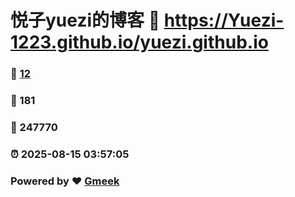 # 悦子yuezi的博客 :link: https://Yuezi-1223.github.io/yuezi.github.io 
### :page_facing_up: [12](https://Yuezi-1223.github.io/yuezi.github.io/tag.html) 
### :speech_balloon: 181 
### :hibiscus: 247770 
### :alarm_clock: 2025-08-15 03:57:05 
### Powered by :heart: [Gmeek](https://github.com/Meekdai/Gmeek)
